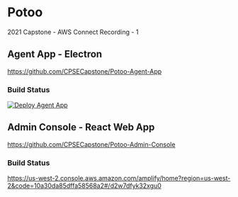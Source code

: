 # Potoo
2021 Capstone - AWS Connect Recording - 1


## Agent App - Electron
https://github.com/CPSECapstone/Potoo-Agent-App

### Build Status
[![Deploy Agent App](https://github.com/CPSECapstone/Potoo-Agent-App/actions/workflows/build-electron.yml/badge.svg)](https://github.com/CPSECapstone/Potoo-Agent-App/actions/workflows/build-electron.yml)

## Admin Console - React Web App
https://github.com/CPSECapstone/Potoo-Admin-Console

### Build Status
https://us-west-2.console.aws.amazon.com/amplify/home?region=us-west-2&code=10a30da85dffa58568a2#/d2w7dfyk32xgu0
